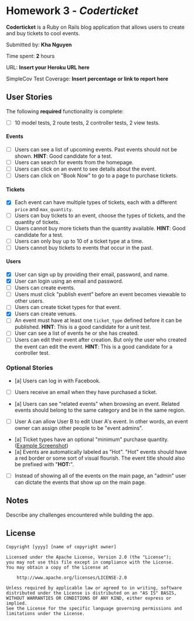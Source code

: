 # Homework 3 - *Coderticket*

**Coderticket** is a Ruby on Rails blog application that allows users to create and buy tickets to cool events.

Submitted by: **Kha Nguyen**

Time spent: **2** hours

URL: **Insert your Heroku URL here**

SimpleCov Test Coverage: **Insert percentage or link to report here**

## User Stories

The following **required** functionality is complete:

* [ ] 10 model tests, 2 route tests, 2 controller tests, 2 view tests.

#### Events

* [ ] Users can see a list of upcoming events. Past events should not be shown. **HINT**: Good candidate for a test.
* [ ] Users can search for events from the homepage.
* [ ] Users can click on an event to see details about the event. 
* [ ] Users can click on "Book Now" to go to a page to purchase tickets.

#### Tickets

* [x] Each event can have multiple types of tickets, each with a different `price` and `max_quantity`. 
* [ ] Users can buy tickets to an event, choose the types of tickets, and the quantity of tickets.
* [ ] Users cannot buy more tickets than the quantity available. **HINT**: Good candidate for a test.
* [ ] Users can only buy up to 10 of a ticket type at a time.
* [ ] Users cannot buy tickets to events that occur in the past. 

#### Users

* [x] User can sign up by providing their email, password, and name.
* [x] User can login using an email and password.
* [ ] Users can create events. 
* [ ] Users must click "publish event" before an event becomes viewable to other users. 
* [ ] Users can create ticket types for that event. 
* [x] Users can create venues.
* [ ] An event must have at least one `ticket_type` defined before it can be published. **HINT**: This is a good candidate for a unit test.
* [ ] User can see a list of events he or she has created.
* [ ] Users can edit their event after creation. But only the user who created the event can edit the event. **HINT**: This is a good candidate for a controller test.

### Optional Stories

* [a] Users can log in with Facebook.
* [ ] Users receive an email when they have purchased a ticket.
* [a] Users can see "related events" when browsing an event. Related events should belong to the same category and be in the same region.
* [ ] User A can allow User B to edit User A's event. In other words, an event owner can assign other people to be "event admins".
* [a] Ticket types have an optional "minimum" purchase quantity. ([Example Screenshot](http://i.imgur.com/DOYtAR0.png))
* [a] Events are automatically labeled as "Hot". "Hot" events should have a red border or some sort of visual flourish. The event title should also be prefixed with "**HOT:**".
* [ ] Instead of showing all of the events on the main page, an "admin" user can dictate the events that show up on the main page.

## Notes

Describe any challenges encountered while building the app.

## License

    Copyright [yyyy] [name of copyright owner]

    Licensed under the Apache License, Version 2.0 (the "License");
    you may not use this file except in compliance with the License.
    You may obtain a copy of the License at

        http://www.apache.org/licenses/LICENSE-2.0

    Unless required by applicable law or agreed to in writing, software
    distributed under the License is distributed on an "AS IS" BASIS,
    WITHOUT WARRANTIES OR CONDITIONS OF ANY KIND, either express or implied.
    See the License for the specific language governing permissions and
    limitations under the License.
